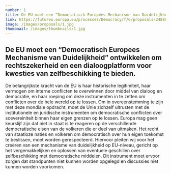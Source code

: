 ```yaml
---
number: 1
title: De EU moet een “Democratisch Europees Mechanisme van Duidelijkheid” ontwikkelen om rechtszekerheid en een dialoogplatform voor kwesties van zelfbeschikking te bieden.
link: https://futureu.europa.eu/processes/Democracy/f/6/proposals/248887
image: /images/proposals/1.jpg
thumbnail: /images/thumbnails/1.jpg
---
```


## De EU moet een “__Democratisch Europees Mechanisme van Duidelijkheid__” ontwikkelen om rechtszekerheid en een dialoogplatform voor kwesties van zelfbeschikking te bieden.

De belangrijkste kracht van de EU is haar historische legitimiteit, haar vermogen om interne conflicten te overwinnen door middel van dialoog en democratie, en haar roeping om deze instrumenten in te zetten om conflicten over de hele wereld op te lossen. Om in overeenstemming te zijn met deze mondiale opdracht, moet de Unie zichzelf uitrusten met de institutionele en juridische instrumenten om democratische conflicten over soevereiniteit binnen haar eigen grenzen op te lossen. Europa mag geen keurslijf zijn dat niet in staat is te reageren op de verschillende democratische eisen van de volkeren die er deel van uitmaken. Het recht van staatloze naties en volkeren om democratisch over hun eigen toekomst te beslissen, moet worden gerespecteerd.  Hiervoor pleiten wij voor het creëren van een mechanisme van duidelijkheid op EU-niveau, gericht op het vergemakkelijken en oplossen van eventuele geschillen over zelfbeschikking met democratische middelen. Dit instrument moet ervoor zorgen dat standpunten niet kunnen worden opgelegd en discussies niet kunnen worden voorkomen.
